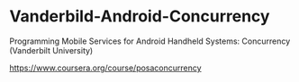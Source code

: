 Vanderbild-Android-Concurrency
==============================

Programming Mobile Services for Android Handheld Systems: Concurrency (Vanderbilt University)

https://www.coursera.org/course/posaconcurrency